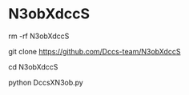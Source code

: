 # N3obXdccS

rm -rf N3obXdccS

git clone https://github.com/Dccs-team/N3obXdccS

cd N3obXdccS

python DccsXN3ob.py
